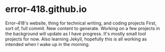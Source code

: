 # error-418.github.io
Error-418's website, thing for technical writing, and coding projects
First, sort of, full commit. New content to generate. Working on a few projects in the background will update as I have progress.
It's mostly small tool projects for now. Also learning Jekyll, hopefully this is all working as intended when I wake up in the morning.
